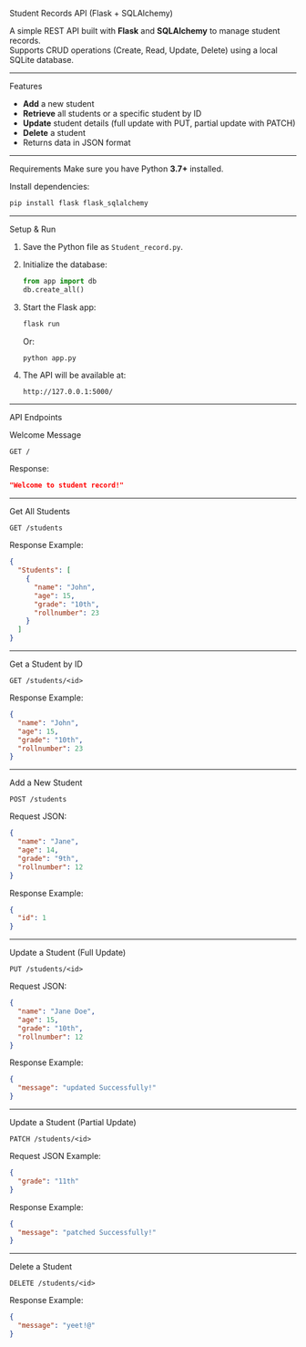  Student Records API (Flask + SQLAlchemy)

A simple REST API built with **Flask** and **SQLAlchemy** to manage student records.  
Supports CRUD operations (Create, Read, Update, Delete) using a local SQLite database.

---

 Features
- **Add** a new student
- **Retrieve** all students or a specific student by ID
- **Update** student details (full update with PUT, partial update with PATCH)
- **Delete** a student
- Returns data in JSON format

---

 Requirements
Make sure you have Python **3.7+** installed.

Install dependencies:
```bash
pip install flask flask_sqlalchemy
````

---

 Setup & Run

1. Save the Python file as `Student_record.py`.
2. Initialize the database:

   ```python
   from app import db
   db.create_all()
   ```
3. Start the Flask app:

   ```bash
   flask run
   ```

   Or:

   ```bash
   python app.py
   ```
4. The API will be available at:

   ```
   http://127.0.0.1:5000/
   ```

---

 API Endpoints

Welcome Message

```
GET /
```

Response:

```json
"Welcome to student record!"
```

---

Get All Students

```
GET /students
```

Response Example:

```json
{
  "Students": [
    {
      "name": "John",
      "age": 15,
      "grade": "10th",
      "rollnumber": 23
    }
  ]
}
```

---

Get a Student by ID

```
GET /students/<id>
```

Response Example:

```json
{
  "name": "John",
  "age": 15,
  "grade": "10th",
  "rollnumber": 23
}
```

---

Add a New Student

```
POST /students
```
Request JSON:

```json
{
  "name": "Jane",
  "age": 14,
  "grade": "9th",
  "rollnumber": 12
}
```

Response Example:

```json
{
  "id": 1
}
```

---

Update a Student (Full Update)

```
PUT /students/<id>
```

Request JSON:

```json
{
  "name": "Jane Doe",
  "age": 15,
  "grade": "10th",
  "rollnumber": 12
}
```

Response Example:

```json
{
  "message": "updated Successfully!"
}
```

---

Update a Student (Partial Update)

```
PATCH /students/<id>
```

Request JSON Example:

```json
{
  "grade": "11th"
}
```

Response Example:

```json
{
  "message": "patched Successfully!"
}
```

---

Delete a Student

```
DELETE /students/<id>
```

Response Example:

```json
{
  "message": "yeet!@"
}
```


